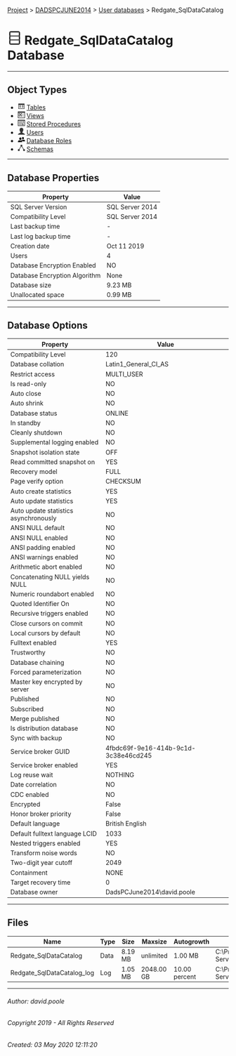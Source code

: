 #### 

[Project](../../../readme.md) > [DADSPCJUNE2014](../../readme.md) > [User databases](../readme.md) > Redgate_SqlDataCatalog

# ![Database](../../../Images/ntDatabase.png) Redgate_SqlDataCatalog Database

---

## <a name="#objecttypes"></a>Object Types

* ![Tables](../../../Images/Table.png) [Tables](Tables/Tables.md)
* ![Views](../../../Images/View.png) [Views](Views/Views.md)
* ![Stored Procedures](../../../Images/StoredProcedure.png) [Stored Procedures](Programmability/Stored_Procedures/Stored_Procedures.md)
* ![Users](../../../Images/User.png) [Users](Security/Users/Users.md)
* ![Database Roles](../../../Images/Role_Database.png) [Database Roles](Security/Roles/Database_Roles/Database_Roles.md)
* ![Schemas](../../../Images/Schema.png) [Schemas](Security/Schemas/Schemas.md)


---

## <a name="#dbproperties"></a>Database Properties

| Property | Value |
|---|---|
| SQL Server Version | SQL Server 2014 |
| Compatibility Level | SQL Server 2014 |
| Last backup time | - |
| Last log backup time | - |
| Creation date | Oct 11 2019  |
| Users | 4 |
| Database Encryption Enabled | NO |
| Database Encryption Algorithm | None |
| Database size | 9.23 MB |
| Unallocated space | 0.99 MB |


---

## <a name="#dboptions"></a>Database Options

| Property | Value |
|---|---|
| Compatibility Level | 120 |
| Database collation | Latin1_General_CI_AS |
| Restrict access | MULTI_USER |
| Is read-only | NO |
| Auto close | NO |
| Auto shrink | NO |
| Database status | ONLINE |
| In standby | NO |
| Cleanly shutdown | NO |
| Supplemental logging enabled | NO |
| Snapshot isolation state | OFF |
| Read committed snapshot on | YES |
| Recovery model | FULL |
| Page verify option | CHECKSUM |
| Auto create statistics | YES |
| Auto update statistics | YES |
| Auto update statistics asynchronously | NO |
| ANSI NULL default | NO |
| ANSI NULL enabled | NO |
| ANSI padding enabled | NO |
| ANSI warnings enabled | NO |
| Arithmetic abort enabled | NO |
| Concatenating NULL yields NULL | NO |
| Numeric roundabort enabled | NO |
| Quoted Identifier On | NO |
| Recursive triggers enabled | NO |
| Close cursors on commit | NO |
| Local cursors by default | NO |
| Fulltext enabled | YES |
| Trustworthy | NO |
| Database chaining | NO |
| Forced parameterization | NO |
| Master key encrypted by server | NO |
| Published | NO |
| Subscribed | NO |
| Merge published | NO |
| Is distribution database | NO |
| Sync with backup | NO |
| Service broker GUID | 4fbdc69f-9e16-414b-9c1d-3c38e46cd245 |
| Service broker enabled | YES |
| Log reuse wait | NOTHING |
| Date correlation | NO |
| CDC enabled | NO |
| Encrypted | False |
| Honor broker priority | False |
| Default language | British English |
| Default fulltext language LCID | 1033 |
| Nested triggers enabled | YES |
| Transform noise words | NO |
| Two-digit year cutoff | 2049 |
| Containment | NONE |
| Target recovery time | 0 |
| Database owner | DadsPCJune2014\\david.poole |


---

## <a name="#files"></a>Files

| Name | Type | Size | Maxsize | Autogrowth | File Name |
|---|---|---|---|---|---|
| Redgate_SqlDataCatalog | Data | 8.19 MB | unlimited | 1.00 MB | C:\\Program Files\\Microsoft SQL Server\\MSSQL12.MSSQLSERVER\\MSSQL\\DATA\\Redgate_SqlDataCatalog.mdf |
| Redgate_SqlDataCatalog_log | Log | 1.05 MB | 2048.00 GB | 10.00 percent | C:\\Program Files\\Microsoft SQL Server\\MSSQL12.MSSQLSERVER\\MSSQL\\DATA\\Redgate_SqlDataCatalog_log.ldf |


---

###### Author:  david.poole

###### Copyright 2019 - All Rights Reserved

###### Created: 03 May 2020 12:11:20

